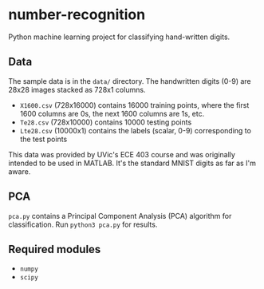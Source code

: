 # number-recognition
Python machine learning project for classifying hand-written digits.

## Data
The sample data is in the `data/` directory. The handwritten digits (0-9) are 28x28 images stacked as 728x1 columns.
* `X1600.csv` (728x16000) contains 16000 training points, where the first 1600 columns are 0s, the next 1600 columns are 1s, etc.
* `Te28.csv` (728x10000) contains 10000 testing points
* `Lte28.csv` (10000x1) contains the labels (scalar, 0-9) corresponding to the test points

This data was provided by UVic's ECE 403 course and was originally intended to be used in MATLAB. It's the standard MNIST digits as far as I'm aware.

## PCA
`pca.py` contains a Principal Component Analysis (PCA) algorithm for classification. Run `python3 pca.py` for results.

## Required modules
* `numpy`
* `scipy`
